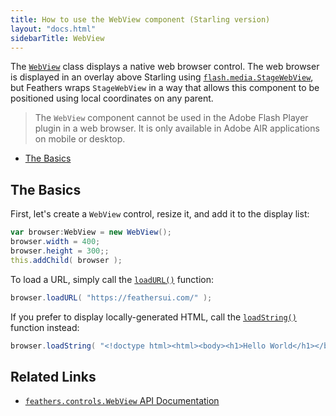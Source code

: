 ```yaml
---
title: How to use the WebView component (Starling version)
layout: "docs.html"
sidebarTitle: WebView
---
```


The [`WebView`](/api-reference/feathers/controls/WebView.html) class displays a native web browser control. The web browser is displayed in an overlay above Starling using [`flash.media.StageWebView`](http://help.adobe.com/en_US/FlashPlatform/reference/actionscript/3/flash/media/StageWebView.html), but Feathers wraps `StageWebView` in a way that allows this component to be positioned using local coordinates on any parent.

> The `WebView` component cannot be used in the Adobe Flash Player plugin in a web browser. It is only available in Adobe AIR applications on mobile or desktop.

- [The Basics](#the-basics)

## The Basics

First, let's create a `WebView` control, resize it, and add it to the display list:

```actionscript
var browser:WebView = new WebView();
browser.width = 400;
browser.height = 300;;
this.addChild( browser );
```

To load a URL, simply call the [`loadURL()`](</api-reference/feathers/controls/WebView.html#loadURL()>) function:

```actionscript
browser.loadURL( "https://feathersui.com/" );
```

If you prefer to display locally-generated HTML, call the [`loadString()`](</api-reference/feathers/controls/WebView.html#loadString()>) function instead:

```actionscript
browser.loadString( "<!doctype html><html><body><h1>Hello World</h1></body></html>" );
```

## Related Links

- [`feathers.controls.WebView` API Documentation](/api-reference/feathers/controls/WebView.html)

